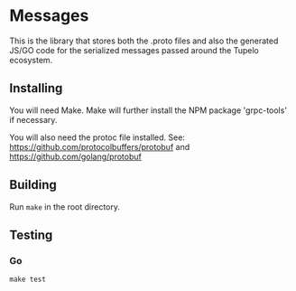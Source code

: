 # Messages

This is the library that stores both the .proto files and also the generated
JS/GO code for the serialized messages passed around the Tupelo ecosystem.

## Installing
You will need Make. Make will further install the NPM package 'grpc-tools' if
necessary.

You will also need the protoc file installed. See:
https://github.com/protocolbuffers/protobuf and
https://github.com/golang/protobuf

## Building
Run `make` in the root directory.

## Testing
### Go
```
make test
```
